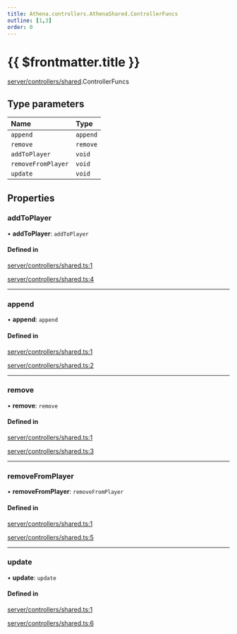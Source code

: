 ```yaml
---
title: Athena.controllers.AthenaShared.ControllerFuncs
outline: [1,3]
order: 0
---
```


# {{ $frontmatter.title }}


[server/controllers/shared](../modules/server_controllers_shared.md).ControllerFuncs

## Type parameters

| Name | Type |
| :------ | :------ |
| `append` | `append` |
| `remove` | `remove` |
| `addToPlayer` | `void` |
| `removeFromPlayer` | `void` |
| `update` | `void` |

## Properties

### addToPlayer

• **addToPlayer**: `addToPlayer`

#### Defined in

[server/controllers/shared.ts:1](https://github.com/Stuyk/altv-athena/blob/fd05e62/src/core/server/controllers/shared.ts#L1)

[server/controllers/shared.ts:4](https://github.com/Stuyk/altv-athena/blob/fd05e62/src/core/server/controllers/shared.ts#L4)

___

### append

• **append**: `append`

#### Defined in

[server/controllers/shared.ts:1](https://github.com/Stuyk/altv-athena/blob/fd05e62/src/core/server/controllers/shared.ts#L1)

[server/controllers/shared.ts:2](https://github.com/Stuyk/altv-athena/blob/fd05e62/src/core/server/controllers/shared.ts#L2)

___

### remove

• **remove**: `remove`

#### Defined in

[server/controllers/shared.ts:1](https://github.com/Stuyk/altv-athena/blob/fd05e62/src/core/server/controllers/shared.ts#L1)

[server/controllers/shared.ts:3](https://github.com/Stuyk/altv-athena/blob/fd05e62/src/core/server/controllers/shared.ts#L3)

___

### removeFromPlayer

• **removeFromPlayer**: `removeFromPlayer`

#### Defined in

[server/controllers/shared.ts:1](https://github.com/Stuyk/altv-athena/blob/fd05e62/src/core/server/controllers/shared.ts#L1)

[server/controllers/shared.ts:5](https://github.com/Stuyk/altv-athena/blob/fd05e62/src/core/server/controllers/shared.ts#L5)

___

### update

• **update**: `update`

#### Defined in

[server/controllers/shared.ts:1](https://github.com/Stuyk/altv-athena/blob/fd05e62/src/core/server/controllers/shared.ts#L1)

[server/controllers/shared.ts:6](https://github.com/Stuyk/altv-athena/blob/fd05e62/src/core/server/controllers/shared.ts#L6)
